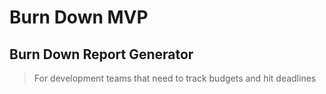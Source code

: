 # Burn Down MVP #

## Burn Down Report Generator ##
  > For development teams that need to track budgets and hit deadlines
